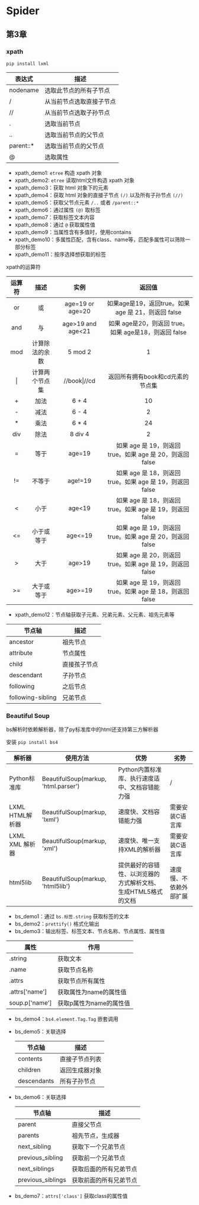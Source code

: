 # Spider



## 第3章

### xpath

 `pip install lxml` 

| 表达式    | 描述                     |
| --------- | ------------------------ |
| nodename  | 选取此节点的所有子节点   |
| /         | 从当前节点选取直接子节点 |
| //        | 从当前节点选取子孙节点   |
| .         | 选取当前节点             |
| ..        | 选取当前节点的父节点     |
| parent::* | 选取当前节点的父节点     |
| @         | 选取属性                 |



- xpath_demo1: `etree` 构造 xpath 对象
- xpath_demo2: `etree` 读取html文件构造 xpath 对象
- xpath_demo3：获取 html 对象下的元素
- xpath_demo4：获取 html 对象的直接子节点 `(/)` 以及所有子孙节点 `(//)` 
- xpath_demo5：获取父节点元素 `/..` 或者 `/parent::*` 
- xpath_demo6：通过属性 `(@)` 取标签
- xpath_demo7：获取标签文本内容
- xpath_demo8：通过 `@` 获取属性值
- xpath_demo9：当属性含有多值时，使用contains
- xpath_demo10：多属性匹配，含有class、name等，匹配多属性可以筛除一部分标签
- xpath_demo11：按序选择想获取的标签


xpath的运算符

| 运算符 |      描述      |       实例        |                          返回值                           |
| :----: | :------------: | :---------------: | :-------------------------------------------------------: |
|   or   |       或       | age=19 or age=20  |    如果age是19，返回true。如果 age 是 21，则返回 false    |
|  and   |       与       | age>19 and age<21 |   如果 age是20，则返回 true。如果 age是18，则返回 false   |
|  mod   | 计算除法的余数 |      5 mod 2      |                             1                             |
|   \|   | 计算两个节点集 |   //book\|//cd    |             返回所有拥有book和cd元素的节点集              |
|   +    |      加法      |       6 + 4       |                            10                             |
|   -    |      减法      |       6 - 4       |                             2                             |
|   *    |      乘法      |       6 * 4       |                            24                             |
|  div   |      除法      |      8 div 4      |                             2                             |
|   =    |      等于      |      age=19       | 如果 age 是 19，则返回 true。如果 age 是 20，则返回 false |
|   !=   |     不等于     |      age!=19      | 如果 age 是 18，则返回 true。如果 age 是 19，则返回 false |
|   <    |      小于      |      age<19       | 如果 age 是 18，则返回 true。如果 age 是 19，则返回 false |
|   <=   |   小于或等于   |      age<=19      | 如果 age 是 19，则返回 true。如果 age 是 20，则返回 false |
|   >    |      大于      |      age>19       | 如果 age 是 20，则返回 true。如果 age 是 19，则返回 false |
|   >=   |   大于或等于   |      age>=19      | 如果 age 是 19，则返回 true。如果 age 是 18，则返回 false |
- xpath_demo12：节点轴获取子元素、兄弟元素、父元素、祖先元素等

| 节点轴            | 描述         |
| ----------------- | ------------ |
| ancestor          | 祖先节点     |
| attribute         | 节点属性     |
| child             | 直接孩子节点 |
| descendant        | 子孙节点     |
| following         | 之后节点     |
| following-sibling | 兄弟节点     |



### Beautiful Soup

bs解析时依赖解析器，除了py标准库中的html还支持第三方解析器

安装 `pip install bs4` 

| 解析器          | 使用方法                             | 优势                                                         | 劣势                   |
| --------------- | ------------------------------------ | ------------------------------------------------------------ | ---------------------- |
| Python标准库    | BeautifulSoup(markup, 'html.parser') | Python内置标准库、执行速度适中、文档容错能力强               | /                      |
| LXML HTML解析器 | BeautifulSoup(markup, 'lxml')        | 速度快、文档容错能力强                                       | 需要安装C语言库        |
| LXML XML 解析器 | BeautifulSoup(markup, 'xml')         | 速度快、唯一支持XML的解析器                                  | 需要安装C语言库        |
| html5lib        | BeautifulSoup(markup, 'html5lib')    | 提供最好的容错性、以浏览器的方式解析文档、生成HTML5格式的文档 | 速度慢、不依赖外部扩展 |

- bs_demo1：通过 `bs.标签.string` 获取标签的文本
- bs_demo2：`prettify()` 格式化输出
- bs_demo3：输出标签、标签文本、节点名称、节点属性、属性值

| 属性           | 作用                    |
| -------------- | ----------------------- |
| .string        | 获取文本                |
| .name          | 获取节点名称            |
| .attrs         | 获取节点所有属性        |
| .attrs['name'] | 获取属性为name的属性值  |
| soup.p['name'] | 获取p属性为name的属性值 |




- bs_demo4：`bs4.element.Tag.Tag` 嵌套调用

- bs_demo5：关联选择

  | 节点轴      | 描述           |
  | ----------- | -------------- |
  | contents    | 直接子节点列表 |
  | children    | 返回生成器对象 |
  | descendants | 所有子孙节点   |

- bs_demo6：关联选择

  | 节点轴            | 描述                   |
  | ----------------- | ---------------------- |
  | parent            | 直接父节点             |
  | parents           | 祖先节点，生成器       |
  | next_sibling      | 获取下一个兄弟节点     |
  | previous_sibling  | 获取前一个兄弟节点     |
  | next_siblings     | 获取后面的所有兄弟节点 |
  | previous_siblings | 获取前面的所有兄弟节点 |
  
- bs_demo7：`attrs['class']` 获取class的属性值